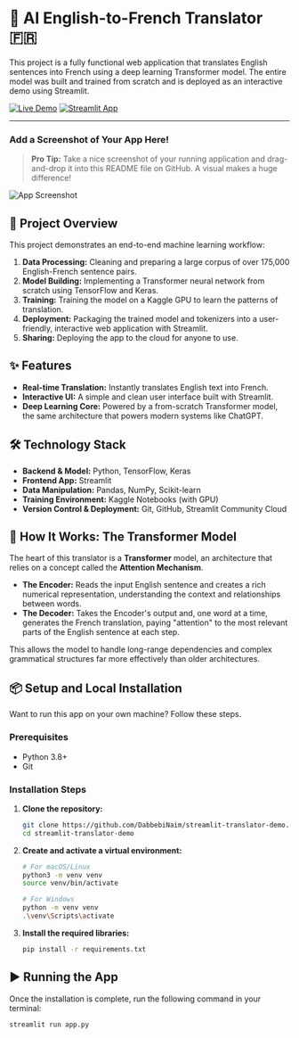 # 🤖 AI English-to-French Translator 🇫🇷

This project is a fully functional web application that translates English sentences into French using a deep learning Transformer model. The entire model was built and trained from scratch and is deployed as an interactive demo using Streamlit.

[![Live Demo](https://img.shields.io/badge/Live_Demo-Click_Here-brightgreen?style=for-the-badge)](https://app-translator-demo-58ybsevqcwparweazxyyku.streamlit.app/)
[![Streamlit App](https://static.streamlit.io/badges/streamlit_badge_black_white.svg)](https://app-translator-demo-58ybsevqcwparweazxyyku.streamlit.app/)

---

### Add a Screenshot of Your App Here!
> **Pro Tip:** Take a nice screenshot of your running application and drag-and-drop it into this README file on GitHub. A visual makes a huge difference!

![App Screenshot](placeholder.png) <!-- Replace placeholder.png with your screenshot -->

## 🚀 Project Overview

This project demonstrates an end-to-end machine learning workflow:
1.  **Data Processing:** Cleaning and preparing a large corpus of over 175,000 English-French sentence pairs.
2.  **Model Building:** Implementing a Transformer neural network from scratch using TensorFlow and Keras.
3.  **Training:** Training the model on a Kaggle GPU to learn the patterns of translation.
4.  **Deployment:** Packaging the trained model and tokenizers into a user-friendly, interactive web application with Streamlit.
5.  **Sharing:** Deploying the app to the cloud for anyone to use.

## ✨ Features

-   **Real-time Translation:** Instantly translates English text into French.
-   **Interactive UI:** A simple and clean user interface built with Streamlit.
-   **Deep Learning Core:** Powered by a from-scratch Transformer model, the same architecture that powers modern systems like ChatGPT.

## 🛠️ Technology Stack

-   **Backend & Model:** Python, TensorFlow, Keras
-   **Frontend App:** Streamlit
-   **Data Manipulation:** Pandas, NumPy, Scikit-learn
-   **Training Environment:** Kaggle Notebooks (with GPU)
-   **Version Control & Deployment:** Git, GitHub, Streamlit Community Cloud

## 🧠 How It Works: The Transformer Model

The heart of this translator is a **Transformer** model, an architecture that relies on a concept called the **Attention Mechanism**.

-   **The Encoder:** Reads the input English sentence and creates a rich numerical representation, understanding the context and relationships between words.
-   **The Decoder:** Takes the Encoder's output and, one word at a time, generates the French translation, paying "attention" to the most relevant parts of the English sentence at each step.

This allows the model to handle long-range dependencies and complex grammatical structures far more effectively than older architectures.

## 📦 Setup and Local Installation

Want to run this app on your own machine? Follow these steps.

### Prerequisites

-   Python 3.8+
-   Git

### Installation Steps

1.  **Clone the repository:**
    ```bash
    git clone https://github.com/DabbebiNaim/streamlit-translator-demo.git
    cd streamlit-translator-demo
    ```

2.  **Create and activate a virtual environment:**
    ```bash
    # For macOS/Linux
    python3 -m venv venv
    source venv/bin/activate

    # For Windows
    python -m venv venv
    .\venv\Scripts\activate
    ```

3.  **Install the required libraries:**
    ```bash
    pip install -r requirements.txt
    ```

## ▶️ Running the App

Once the installation is complete, run the following command in your terminal:

```bash
streamlit run app.py
